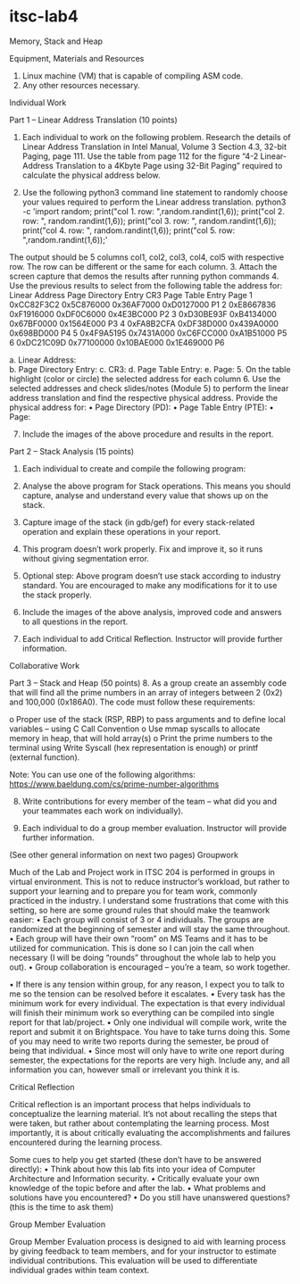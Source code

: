 # itsc-lab4
Memory, Stack and Heap

Equipment, Materials and Resources

1.	Linux machine (VM) that is capable of compiling ASM code.
2.	Any other resources necessary.

Individual Work

Part 1 – Linear Address Translation				(10 points)
1.	Each individual to work on the following problem. 
Research the details of Linear Address Translation in Intel Manual, Volume 3 Section 4.3, 32-bit Paging, page 111. Use the table from page 112 for the figure “4-2 Linear-Address Translation to a 4Kbyte Page using 32-Bit Paging” required to calculate the physical address below. 

2.	Use the following python3 command line statement to randomly choose your values required to perform the Linear address translation.
python3 -c 'import random; print("col 1. row: ",random.randint(1,6)); print("col 2. row: ", random.randint(1,6)); print("col 3. row: ", random.randint(1,6)); print("col 4. row: ", random.randint(1,6)); print("col 5. row: ",random.randint(1,6));'
 
The output should be 5 columns col1, col2, col3, col4, col5 with respective row. The row can be different or the same for each column.
3.	Attach the screen capture that demos the results after running python commands
4.	Use the previous results to select from the following table the address for:
	Linear Address	Page Directory Entry	CR3	Page Table Entry	Page
1	0xCC82F3C2	0x5C876000	0x36AF7000	0xD0127000	P1
2	0xE8667836	0xF1916000	0xDF0C6000	0x4E3BC000	P2
3	0xD30BE93F	0xB4134000	0x67BF0000	0x1564E000	P3
4	0xFA8B2CFA	0xDF38D000	0x439A0000	0x698BD000	P4
5	0x4F9A5195	0x7431A000	0xC6FCC000	0xA1B51000	P5
6	0xDC21C09D	0x77100000	0x10BAE000	0x1E469000	P6

a.	Linear Address:          
b.	Page Directory Entry:
c.	CR3:
d.	Page Table Entry:
e.	Page:
5.	On the table highlight (color or circle) the selected address for each column 
6.	Use the selected addresses and check slides/notes (Module 5) to perform the linear address translation and find the respective physical address. 
Provide the physical address for:
•	Page Directory (PD):
•	Page Table Entry (PTE):
•	Page:



7.	Include the images of the above procedure and results in the report.


Part 2 – Stack Analysis						(15 points)

1.	Each individual to create and compile the following program:

 

2.	Analyse the above program for Stack operations. This means you should capture, analyse and understand every value that shows up on the stack. 

3.	Capture image of the stack (in gdb/gef) for every stack-related operation and explain these operations in your report.

4.	This program doesn’t work properly. Fix and improve it, so it runs without giving segmentation error.

5.	Optional step: Above program doesn’t use stack according to industry standard. You are encouraged to make any modifications for it to use the stack properly. 

6.	Include the images of the above analysis, improved code and answers to all questions in the report.

7.	Each individual to add Critical Reflection. Instructor will provide further information.

Collaborative Work

Part 3 – Stack and Heap						(50 points)
8.	As a group create an assembly code that will find all the prime numbers in an array of integers between 2 (0x2) and 100,000 (0x186A0). The code must follow these requirements:

o	Proper use of the stack (RSP, RBP) to pass arguments and to define local variables – using C Call Convention
o	Use mmap syscalls to allocate memory in heap, that will hold array(s)
o	Print the prime numbers to the terminal using Write Syscall (hex representation is enough) or printf (external function).

Note: You can use one of the following algorithms: https://www.baeldung.com/cs/prime-number-algorithms


8.	Write contributions for every member of the team – what did you and your teammates each work on individually).

9.	Each individual to do a group member evaluation. Instructor will provide further information.

































(See other general information on next two pages)
Groupwork

Much of the Lab and Project work in ITSC 204 is performed in groups in virtual environment. This is not to reduce instructor’s workload, but rather to support your learning and to prepare you for team work, commonly practiced in the industry. I understand some frustrations that come with this setting, so here are some ground rules that should make the teamwork easier:
•	Each group will consist of 3 or 4 individuals. The groups are randomized at the beginning of semester and will stay the same throughout.
•	Each group will have their own “room” on MS Teams and it has to be utilized for communication. This is done so I can join the call when necessary (I will be doing “rounds” throughout the whole lab to help you out).
•	Group collaboration is encouraged – you’re a team, so work together.

•	If there is any tension within group, for any reason, I expect you to talk to me so the tension can be resolved before it escalates.
•	Every task has the minimum work for every individual. The expectation is that every individual will finish their minimum work so everything can be compiled into single report for that lab/project.
•	Only one individual will compile work, write the report and submit it on Brightspace. You have to take turns doing this. Some of you may need to write two reports during the semester, be proud of being that individual. 
•	Since most will only have to write one report during semester, the expectations for the reports are very high. Include any, and all information you can, however small or irrelevant you think it is.


Critical Reflection

Critical reflection is an important process that helps individuals to conceptualize the learning material. It’s not about recalling the steps that were taken, but rather about contemplating the learning process. Most importantly, it is about critically evaluating the accomplishments and failures encountered during the learning process.  

Some cues to help you get started (these don’t have to be answered directly):
•	Think about how this lab fits into your idea of Computer Architecture and Information security.
•	Critically evaluate your own knowledge of the topic before and after the lab.
•	What problems and solutions have you encountered?
•	Do you still have unanswered questions? (this is the time to ask them)

Group Member Evaluation

Group Member Evaluation process is designed to aid with learning process by giving feedback to team members, and for your instructor to estimate individual contributions. This evaluation will be used to differentiate individual grades within team context. 



